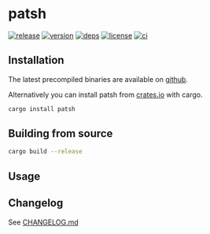 # patsh

[![release](https://img.shields.io/github/v/release/figsoda/patsh?logo=github&style=flat-square)](https://github.com/figsoda/patsh/releases)
[![version](https://img.shields.io/crates/v/patsh?logo=rust&style=flat-square)][crate]
[![deps](https://deps.rs/repo/github/figsoda/patsh/status.svg?style=flat-square&compact=true)](https://deps.rs/repo/github/figsoda/patsh)
[![license](https://img.shields.io/badge/license-MPL--2.0-blue?style=flat-square)](https://www.mozilla.org/en-US/MPL/2.0)
[![ci](https://img.shields.io/github/workflow/status/figsoda/patsh/ci?label=ci&logo=github-actions&style=flat-square)](https://github.com/figsoda/patsh/actions?query=workflow:ci)


## Installation

The latest precompiled binaries are available on [github](https://github.com/figsoda/patsh/releases/latest).

Alternatively you can install patsh from [crates.io][crate] with cargo.

```sh
cargo install patsh
```


## Building from source

```sh
cargo build --release
```


## Usage


## Changelog
See [CHANGELOG.md](CHANGELOG.md)


[crate]: https://crates.io/crates/patsh
